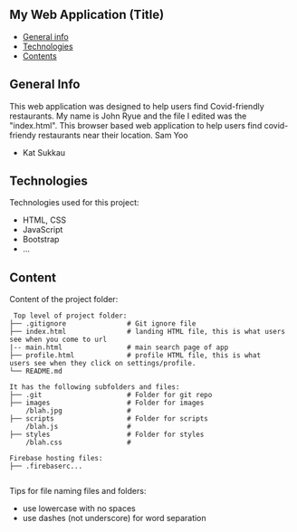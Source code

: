 ## My Web Application (Title)

* [General info](#general-info)
* [Technologies](#technologies)
* [Contents](#content)

## General Info
This web application was designed to help users find Covid-friendly restaurants. My name is John Ryue and the file I edited was the "index.html".
This browser based web application to help users find covid-friendy restaurants near their location. 
Sam Yoo
	
* Kat Sukkau

## Technologies
Technologies used for this project:
* HTML, CSS
* JavaScript
* Bootstrap 
* ...
	
## Content
Content of the project folder:

```
 Top level of project folder: 
├── .gitignore               # Git ignore file
├── index.html               # landing HTML file, this is what users see when you come to url
|-- main.html                # main search page of app 
├── profile.html             # profile HTML file, this is what
users see when they click on settings/profile.
└── README.md

It has the following subfolders and files:
├── .git                     # Folder for git repo
├── images                   # Folder for images
    /blah.jpg                # 
├── scripts                  # Folder for scripts
    /blah.js                 # 
├── styles                   # Folder for styles
    /blah.css                # 

Firebase hosting files: 
├── .firebaserc...


```

Tips for file naming files and folders:
* use lowercase with no spaces
* use dashes (not underscore) for word separation

